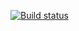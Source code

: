 [![Build status](https://ci.appveyor.com/api/projects/status/awfgo58vaa5bhjnp?svg=true)](https://ci.appveyor.com/project/pavel27499/forms)
